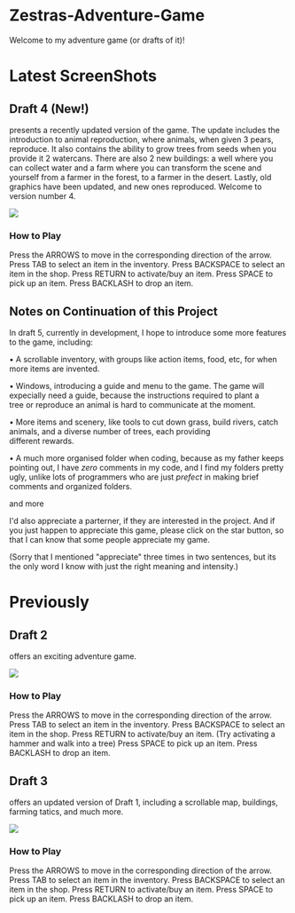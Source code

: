 # Zestras-Adventure-Game

Welcome to my adventure game (or drafts of it)!

# Latest ScreenShots

## Draft 4 (New!)
presents a recently updated version of the game. The update includes the introduction to animal reproduction, where animals, when given 3 pears, reproduce. It also contains the ability to grow trees from seeds when you provide it 2 watercans. There are also 2 new buildings: a well where you can collect water and a farm where you can transform the scene and yourself from a farmer in the forest, to a farmer in the desert. Lastly, old graphics have been updated, and new ones reproduced. Welcome to version number 4.

![](https://user-images.githubusercontent.com/104675837/191535105-35fbaec2-2040-469a-9ff0-0be0cadedeea.jpeg)

### How to Play

Press the ARROWS to move in the corresponding direction of the arrow.
Press TAB to select an item in the inventory.
Press BACKSPACE to select an item in the shop.
Press RETURN to activate/buy an item.
Press SPACE to pick up an item.
Press BACKLASH to drop an item.

## Notes on Continuation of this Project

In draft 5, currently in development, I hope to introduce some more features to the game, including:

  • A scrollable inventory, with groups like action items, food, etc, for when more items are invented.
  
  • Windows, introducing a guide and menu to the game. The game will expecially need a guide, because the instructions required to plant a                     
    tree or reproduce an animal is hard to communicate at the moment.
    
  • More items and scenery, like tools to cut down grass, build rivers, catch animals, and a diverse number of trees, each providing        
    different rewards.
  
  • A much more organised folder when coding, because as my father keeps pointing out, I have *zero* comments in my code, and I find my 
    folders pretty ugly, unlike lots of programmers who are just *prefect* in making brief comments and organized folders.
    
  and more

I'd also appreciate a parterner, if they are interested in the project. And if you just happen to appreciate this game, please click on the star button, so that I can know that some people appreciate my game.

(Sorry that I mentioned "appreciate" three times in two sentences, but its the only word I know with just the right meaning and intensity.)

# Previously

## Draft 2
offers an exciting adventure game.

![](https://github.com/zestra/Zestras-Adventure-Game/blob/main/draft%202/ad.png)

### How to Play

Press the ARROWS to move in the corresponding direction of the arrow.
Press TAB to select an item in the inventory.
Press BACKSPACE to select an item in the shop.
Press RETURN to activate/buy an item. (Try activating a hammer and walk into a tree)
Press SPACE to pick up an item.
Press BACKLASH to drop an item.

## Draft 3
offers an updated version of Draft 1, including a scrollable map, buildings, farming tatics, and much more.

![](https://github.com/zestra/Zestras-Adventure-Game/blob/main/draft%203/464D3FF1-FC49-4E8E-ABB4-0B1EBE1921CB.jpeg)

### How to Play

Press the ARROWS to move in the corresponding direction of the arrow.
Press TAB to select an item in the inventory.
Press BACKSPACE to select an item in the shop.
Press RETURN to activate/buy an item.
Press SPACE to pick up an item.
Press BACKLASH to drop an item.
